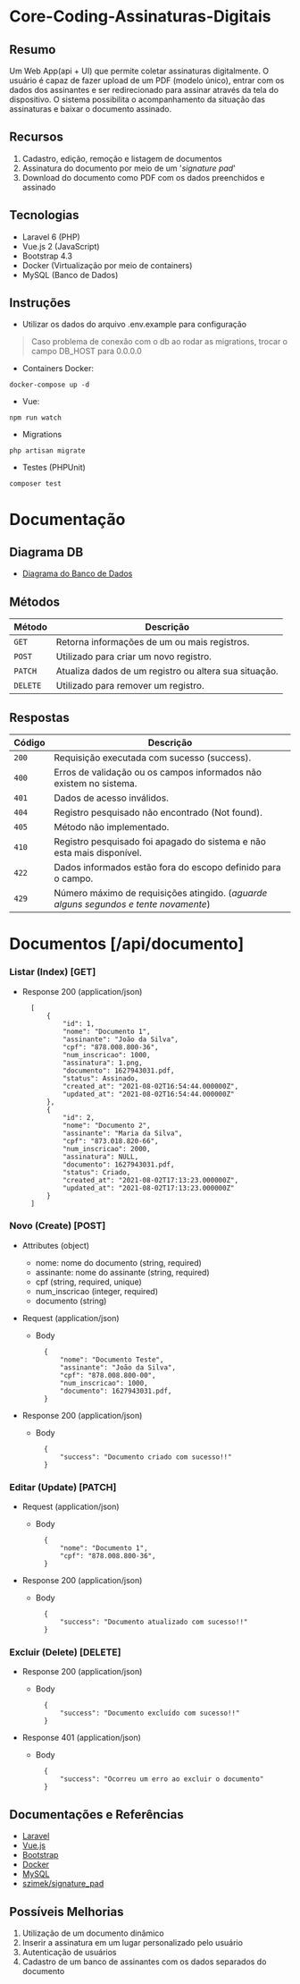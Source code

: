 # Core-Coding-Assinaturas-Digitais

## Resumo
Um Web App(api + UI) que permite coletar assinaturas digitalmente. O usuário é capaz de fazer upload de um PDF (modelo único), entrar com os dados dos assinantes e ser redirecionado para assinar através da tela do dispositivo. O sistema possibilita o acompanhamento da situação das assinaturas e baixar o documento assinado.

## Recursos
1. Cadastro, edição, remoção e listagem de documentos
2. Assinatura do documento por meio de um '*signature pad*'
3. Download do documento como PDF com os dados preenchidos e assinado

## Tecnologias
* Laravel 6 (PHP)
* Vue.js 2 (JavaScript)
* Bootstrap 4.3
* Docker (Virtualização por meio de containers)
* MySQL (Banco de Dados)

## Instruções
* Utilizar os dados do arquivo .env.example para configuração
> Caso problema de conexão com o db ao rodar as migrations, trocar o campo DB_HOST para 0.0.0.0

* Containers Docker:
```
docker-compose up -d
```

* Vue:
```
npm run watch
```

* Migrations
```
php artisan migrate
```

* Testes (PHPUnit)
```
composer test
```
# Documentação

## Diagrama DB
* [Diagrama do Banco de Dados](database/diagramas/Diagrama_mysql.mwb)

## Métodos

| Método | Descrição |
|---|---|
| `GET` | Retorna informações de um ou mais registros. |
| `POST` | Utilizado para criar um novo registro. |
| `PATCH` | Atualiza dados de um registro ou altera sua situação. |
| `DELETE` | Utilizado para remover um registro. |

## Respostas

| Código | Descrição |
|---|---|
| `200` | Requisição executada com sucesso (success).|
| `400` | Erros de validação ou os campos informados não existem no sistema.|
| `401` | Dados de acesso inválidos.|
| `404` | Registro pesquisado não encontrado (Not found).|
| `405` | Método não implementado.|
| `410` | Registro pesquisado foi apagado do sistema e não esta mais disponível.|
| `422` | Dados informados estão fora do escopo definido para o campo.|
| `429` | Número máximo de requisições atingido. (*aguarde alguns segundos e tente novamente*)|

# Documentos [/api/documento]

### Listar (Index) [GET]

+ Response 200 (application/json)

        [
            {
                "id": 1,
                "nome": "Documento 1",
                "assinante": "João da Silva",
                "cpf": "878.008.800-36",
                "num_inscricao": 1000,
                "assinatura": 1.png,
                "documento": 1627943031.pdf,
                "status": Assinado,
                "created_at": "2021-08-02T16:54:44.000000Z",
                "updated_at": "2021-08-02T16:54:44.000000Z"
            },
            {
                "id": 2,
                "nome": "Documento 2",
                "assinante": "Maria da Silva",
                "cpf": "873.018.820-66",
                "num_inscricao": 2000,
                "assinatura": NULL,
                "documento": 1627943031.pdf,
                "status": Criado,
                "created_at": "2021-08-02T17:13:23.000000Z",
                "updated_at": "2021-08-02T17:13:23.000000Z"
            }
        ]

### Novo (Create) [POST]

+ Attributes (object)

    + nome: nome do documento (string, required)
    + assinante: nome do assinante (string, required)
    + cpf (string, required, unique)
    + num_inscricao (integer, required)
    + documento (string)

+ Request (application/json)

    + Body

            {
                "nome": "Documento Teste",
                "assinante": "João da Silva",
                "cpf": "878.008.800-00",
                "num_inscricao": 1000,
                "documento": 1627943031.pdf,
            }

+ Response 200 (application/json)

    + Body

            {
                "success": "Documento criado com sucesso!!"
            }

### Editar (Update) [PATCH]

+ Request (application/json)

    + Body

            {
                "nome": "Documento 1",
                "cpf": "878.008.800-36",
            }

+ Response 200 (application/json)

    + Body

            {
                "success": "Documento atualizado com sucesso!!"
            }

### Excluir (Delete) [DELETE]

+ Response 200 (application/json)

    + Body

            {
                "success": "Documento excluído com sucesso!!"
            }

+ Response 401 (application/json)

    + Body

            {
                "success": "Ocorreu um erro ao excluir o documento"
            }

## Documentações e Referências
* [Laravel](https://laravel.com/docs/6.x)
* [Vue.js](https://vuejs.org/v2/guide/)
* [Bootstrap](https://getbootstrap.com/docs/4.3/getting-started/introduction/)
* [Docker](https://docs.docker.com/get-started/)
* [MySQL](https://dev.mysql.com/doc/refman/5.7/en/)
* [szimek/signature_pad](https://github.com/szimek/signature_pad) 

## Possíveis Melhorias
1. Utilização de um documento dinâmico 
2. Inserir a assinatura em um lugar personalizado pelo usuário
3. Autenticação de usuários
4. Cadastro de um banco de assinantes com os dados separados do documento